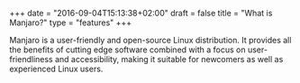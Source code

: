 +++
date = "2016-09-04T15:13:38+02:00"
draft = false
title = "What is Manjaro?"
type = "features"
+++

Manjaro is a user-friendly and open-source Linux distribution. It provides all the benefits of cutting edge software combined with a focus on user-friendliness and accessibility, making it suitable for newcomers as well as experienced Linux users.

